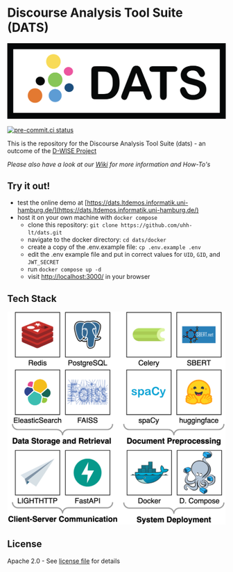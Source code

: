 # Discourse Analysis Tool Suite (DATS)

![DATS Logo](assets/DATS_colour.png)

[![pre-commit.ci status](https://results.pre-commit.ci/badge/github/uhh-lt/dats/mwp_v1.svg)](https://results.pre-commit.ci/latest/github/uhh-lt/dats/mwp_v1)

This is the repository for the Discourse Analysis Tool Suite (dats) - an outcome of
the [D-WISE Project](https://www.dwise.uni-hamburg.de/)

_Please also have a look at our [Wiki](https://github.com/uhh-lt/dats/wiki) for more information and How-To's_

## Try it out!

- test the online demo at [https://dats.ltdemos.informatik.uni-hamburg.de/](https://dats.ltdemos.informatik.uni-hamburg.de/)
- host it on your own machine with `docker compose`
  - clone this repository: `git clone https://github.com/uhh-lt/dats.git`
  - navigate to the docker directory: `cd dats/docker`
  - create a copy of the .env.example file: `cp .env.example .env`
  - edit the .env example file and put in correct values for `UID`, `GID`, and `JWT_SECRET`
  - run `docker compose up -d`
  - visit [http://localhost:3000/](http://localhost:3000/) in your browser

## Tech Stack

![TechStack](assets/DATS_Arch-backend-techstack.drawio.png)

## License

Apache 2.0 - See [license file](LICENSE) for details
